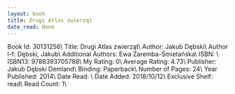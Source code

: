 ```yaml
---
layout: book
title: Drugi Atlas zwierząt
date_read: None
---
```


Book Id: 30131256\ 
Title: Drugi Atlas zwierząt\ 
Author: Jakub Dębski\ 
Author l-f: Dębski, Jakub\ 
Additional Authors: Ewa Zaremba-Śmietańska\ 
ISBN: \ 
ISBN13: 9788393705788\ 
My Rating: 0\ 
Average Rating: 4.73\ 
Publisher: Jakub Dębski Demland\ 
Binding: Paperback\ 
Number of Pages: 24\ 
Year Published: 2014\ 
Date Read: \ 
Date Added: 2018/10/12\ 
Exclusive Shelf: read\ 
Read Count: 1\ 

